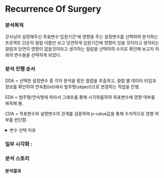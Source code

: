 # Recurrence Of Surgery

### 분석목적
강사님이 설정해주신 목표변수'입원기간'에 영향을 주는 설정변수를 선택하여 분석하는 프로젝트
단순히 컬럼 이름만 보고 당연하게 입원기간에 영향이 있을 것이라고 생각되는 컬럼과 당연히 영향이 없을것이라고 생각하는 컬럼을 선택하여
수치로 확인해 보고자 아래의 변수들을 선택하게 되었다.

### 분석 진행 순서
DDA = 선택한 설정변수 중 각자 분석을 맡은 컬럼을 추출하고,
     컬럼 별 데이터 타입과 정보를 확인하여 연속형(int)에서 범주형(object)으로 변경하는 작업을 진행.

EDA = 범주형/연속형에 따라서 그래프를 통해 시각화를하여 목표변수에 영향 여부를 예측해 봄. 

CDA = 목표변수와 설명변수의 관계를 검증하여 p-value값을 통해 수치적으로 영향 여부를 판단함.

<details >
<summary>변수 선택 이유 </summary>

### DDA 분석
| 변수    | 변수의 설명   | 데이터 분류 | 분석가 의견  | 변수 선택 이유 |
|------|------|-----|-------|------|
| 입원기간   | 입원 기간   | 날짜형 |                 | 설명변수
| 직업     | 환자의 직업   | 명목형  | 분류를 목적으로 하는 데이터 |
| 체중   | 환자의 체중   | 연속형 | 소수점으로 표현 가능한 수치형 데이터 |
| 연령     | 환자의 연령   | 연속형  |                 |
| 환자통증정도  | 환자의 통증 정도 | 이산형 | 수치적인 의미를 가지나 소수점의 형태로 표현되지 못하는 데이터 |
| 통증기간(월)   | 통증 기간 (월) | 이산형 | 정수 데이터값을 가지는 데이터  |
| 당뇨여부   | 당뇨 여부 | 명목형     | 해당 존재 여부만을 나타내는 데이터  |
| 심혈관질환   | 심혈관질환 여부 | 명목형    | 해당 존재 여부만을 나타내는 데이터 |
| 암발병여부  | 암 발병 여부   | 명목형  |해당 존재 여부만을 나타내는 데이터  |
| 수술기법     | 수술 기법  |명목형 | 분류를 목적으로 하는 데이터 |
| 전방디스크높이(mm) | 전방 디스크 높이  | 연속형  | 소수점으로 표현 가능한 수치형 데이터|
| 후방디스크높이(mm)  | 후방 | 연속형  | 소수점으로 표현 가능한 수치형 데이터| 
| PI    | PI              |연속형 | 소수점으로 표현 가능한 수치형 데이터|
| 디스크단면적    | 디스크 단면적      |연속형 | 소수점으로 표현 가능한 수치형 데이터|
| 디스크위치   | 디스크 위치        |이산형 | 정수 데이터값을 가지는 데이터 |  

</details>

### 일부 시각화 : 

### 분석 스토리 

#### 분석결과 

